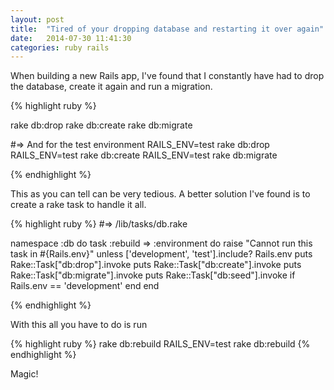 ```yaml
---
layout: post
title:  "Tired of your dropping database and restarting it over again"
date:   2014-07-30 11:41:30
categories: ruby rails
---
```


When building a new Rails app, I've found that I constantly have had to drop the database, create it again and run a migration.

{% highlight ruby %}

rake db:drop
rake db:create
rake db:migrate

#=> And for the test environment
RAILS_ENV=test rake db:drop
RAILS_ENV=test rake db:create
RAILS_ENV=test rake db:migrate

{% endhighlight %}


This as you can tell can be very tedious. A better solution I've found is to create a rake task to handle it all.


{% highlight ruby %}
#=> /lib/tasks/db.rake

namespace :db do
  task :rebuild => :environment do
    raise "Cannot run this task in #{Rails.env}" unless ['development', 'test'].include? Rails.env
    puts Rake::Task["db:drop"].invoke
    puts Rake::Task["db:create"].invoke
    puts Rake::Task["db:migrate"].invoke
    puts Rake::Task["db:seed"].invoke if Rails.env == 'development'
  end
end

{% endhighlight %}

With this all you have to do is run

{% highlight ruby %}
rake db:rebuild
RAILS_ENV=test rake db:rebuild
{% endhighlight %}

Magic!